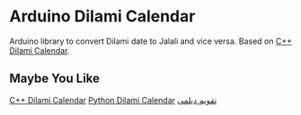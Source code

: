 
# Arduino Dilami Calendar
Arduino library to convert Dilami date to Jalali and vice versa. Based on [C++ Dilami Calendar](https://github.com/LordArma/Dilami-Calendar-C-).

## Maybe You Like
[C++ Dilami Calendar](https://github.com/LordArma/Dilami-Calendar-C-)
[Python Dilami Calendar](https://github.com/Jangal/python-dilami-calendar)
[تقویم دیلمی](http://giltime.ir)
